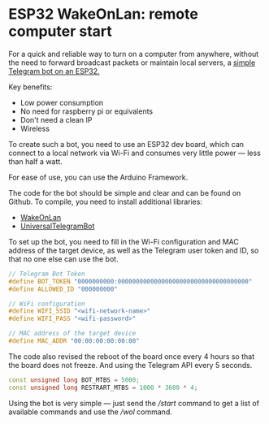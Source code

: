 # ESP32 WakeOnLan: remote computer start
For a quick and reliable way to turn on a computer from anywhere, without the need to forward broadcast packets or maintain local servers, a [simple Telegram bot on an ESP32.](https://github.com/coppermilk/esp32_wol_telegrambot)

Key benefits:
- Low power consumption
- No need for raspberry pi or equivalents
- Don't need a clean IP
- Wireless

To create such a bot, you need to use an ESP32 dev board, which can connect to a local network via Wi-Fi and consumes very little power — less than half a watt.

For ease of use, you can use the Arduino Framework.

The code for the bot should be simple and clear and can be found on Github. To compile, you need to install additional libraries:

-   [WakeOnLan](https://www.arduino.cc/reference/en/libraries/wakeonlan/)
-   [UniversalTelegramBot](https://www.arduino.cc/reference/en/libraries/universaltelegrambot/)

To set up the bot, you need to fill in the Wi-Fi configuration and MAC address of the target device, as well as the Telegram user token and ID, so that no one else can use the bot.

```cpp
// Telegram Bot Token
#define BOT_TOKEN "0000000000:000000000000000000000000000000000000"
#define ALLOWED_ID "000000000"

// WiFi configuration
#define WIFI_SSID "<wifi-network-name>"
#define WIFI_PASS "<wifi-password>"

// MAC address of the target device
#define MAC_ADDR "00:00:00:00:00:00" 
```

The code also revised the reboot of the board once every 4 hours so that the board does not freeze. And using the Telegram API every 5 seconds.
```cpp
const unsigned long BOT_MTBS = 5000;  
const unsigned long RESTRART_MTBS = 1000 * 3600 * 4; 
```


Using the bot is very simple — just send the _/start_ command to get a list of available commands and use the _/wol_ command.

